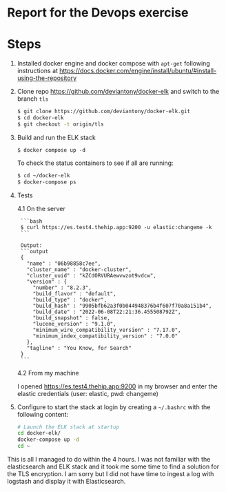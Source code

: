 # Report for the Devops exercise

# Steps

1.   Installed docker engine and docker compose with `apt-get` following instructions at https://docs.docker.com/engine/install/ubuntu/#install-using-the-repository

2.   Clone repo https://github.com/deviantony/docker-elk and switch to the branch `tls`

     ```bash
     $ git clone https://github.com/deviantony/docker-elk.git
     $ cd docker-elk
     $ git checkout -t origin/tls
     ```
     
3.   Build and run the ELK stack

     ```
     $ docker compose up -d
     ```
     
     To check the status containers to see if all are running:
     
     ```bash
     $ cd ~/docker-elk
     $ docker-compose ps
     ```
     
4.   Tests

      4.1  On the server

          ```bash
          $ curl https://es.test4.thehip.app:9200 -u elastic:changeme -k
          ```

          Output:
          ```output
          {
            "name" : "06b98858c7ee",
            "cluster_name" : "docker-cluster",
            "cluster_uuid" : "kZCdORVURAewvwzot9vdcw",
            "version" : {
              "number" : "8.2.3",
              "build_flavor" : "default",
              "build_type" : "docker",
              "build_hash" : "9905bfb62a3f0b044948376b4f607f70a8a151b4",
              "build_date" : "2022-06-08T22:21:36.455508792Z",
              "build_snapshot" : false,
              "lucene_version" : "9.1.0",
              "minimum_wire_compatibility_version" : "7.17.0",
              "minimum_index_compatibility_version" : "7.0.0"
            },
            "tagline" : "You Know, for Search"
          }
          ```

      4.2  From my machine
      
      I opened https://es.test4.thehip.app:9200 in my browser and enter the elastic credentials (user: elastic, pwd: changeme)

5.   Configure to start the stack at login by creating a `~/.bashrc` with the following content:

     ```bash
     # Launch the ELK stack at startup
     cd docker-elk/
     docker-compose up -d
     cd ~
     ```
     
This is all I managed to do within the 4 hours. I was not familiar with the elasticsearch and ELK stack and it took me some time to find a solution for the TLS encryption. I am sorry but I did not have time to ingest a log with logstash and display it with Elasticsearch.
    
